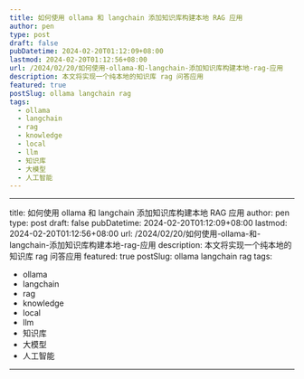 ```yaml
---
title: 如何使用 ollama 和 langchain 添加知识库构建本地 RAG 应用
author: pen
type: post
draft: false
pubDatetime: 2024-02-20T01:12:09+08:00
lastmod: 2024-02-20T01:12:56+08:00
url: /2024/02/20/如何使用-ollama-和-langchain-添加知识库构建本地-rag-应用
description: 本文将实现一个纯本地的知识库 rag 问答应用
featured: true
postSlug: ollama langchain rag
tags:
  - ollama
  - langchain
  - rag
  - knowledge
  - local
  - llm
  - 知识库
  - 大模型
  - 人工智能
---
```

---
title: 如何使用 ollama 和 langchain 添加知识库构建本地 RAG 应用
author: pen
type: post
draft: false
pubDatetime: 2024-02-20T01:12:09+08:00
lastmod: 2024-02-20T01:12:56+08:00
url: /2024/02/20/如何使用-ollama-和-langchain-添加知识库构建本地-rag-应用
description: 本文将实现一个纯本地的知识库 rag 问答应用
featured: true
postSlug:  ollama langchain rag
tags:
  - ollama
  - langchain
  - rag
  - knowledge
  - local
  - llm
  - 知识库
  - 大模型
  - 人工智能
---
